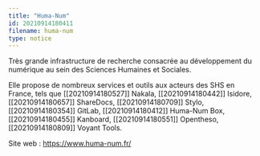 ```yaml
---
title: "Huma-Num"
id: 20210914180411
filename: huma-num
type: notice
---
```


Très grande infrastructure de recherche consacrée au développement du numérique au sein des Sciences Humaines et Sociales.

Elle propose de nombreux services et outils aux acteurs des SHS en France, tels que [[20210914180527]] Nakala, [[20210914180442]] Isidore, [[20210914180657]] ShareDocs, [[20210914180709]] Stylo, [[20210914180354]] GitLab, [[20210914180412]] Huma-Num Box, [[20210914180455]] Kanboard, [[20210914180551]] Opentheso,[[20210914180809]]  Voyant Tools.

Site web : <https://www.huma-num.fr/>


